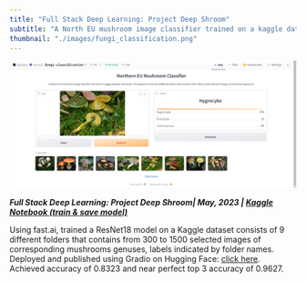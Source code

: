 ```yaml
---
title: "Full Stack Deep Learning: Project Deep Shroom"
subtitle: "A North EU mushroom image classifier trained on a kaggle dataset with fastai"
thumbnail: "./images/fungi_classification.png"
---
```


![fungi_classification](../images/fungi_classification.png)

_**Full Stack Deep Learning: Project Deep Shroom| May, 2023 | [Kaggle Notebook (train & save model)](https://www.kaggle.com/tianyimasf/deep-shroom-classification-using-fast-ai)**_

Using fast.ai, trained a ResNet18 model on a Kaggle dataset consists of 9 different folders that contains from 300 to 1500 selected images of corresponding mushrooms genuses, labels indicated by folder names. Deployed and published using Gradio on Hugging Face: [click here](https://huggingface.co/spaces/tymasf/fungi-classification). Achieved accuracy of 0.8323 and near perfect top 3 accuracy of 0.9627.
